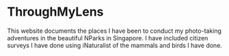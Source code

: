 # ThroughMyLens
This website documents the places I have been to conduct my photo-taking adventures in the beautiful NParks in Singapore. I have included citizen surveys I have done using iNaturalist of the mammals and birds I have done.
